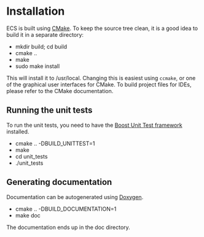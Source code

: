 Installation
============

ECS is built using [CMake](http://www.cmake.org/).  To keep the source tree
clean, it is a good idea to build it in a separate directory:

 *  mkdir build; cd build
 *  cmake ..
 *  make
 *  sudo make install

This will install it to /usr/local.  Changing this is easiest using `ccmake`,
or one of the graphical user interfaces for CMake.  To build project files
for IDEs, please refer to the CMake documentation.


Running the unit tests
----------------------

To run the unit tests, you need to have the
[Boost Unit Test framework](http://boost.org/) installed.

 * cmake .. -DBUILD_UNITTEST=1
 * make
 * cd unit_tests
 * ./unit_tests


Generating documentation
------------------------

Documentation can be autogenerated using [Doxygen](http://www.doxygen.org/).

 * cmake .. -DBUILD_DOCUMENTATION=1
 * make doc

The documentation ends up in the doc directory.

